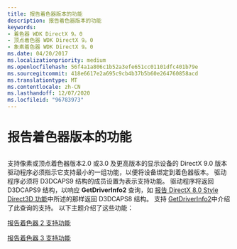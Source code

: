 ```yaml
---
title: 报告着色器版本的功能
description: 报告着色器版本的功能
keywords:
- 着色器 WDK DirectX 9。0
- 顶点着色器 WDK DirectX 9。0
- 象素着色器 WDK DirectX 9。0
ms.date: 04/20/2017
ms.localizationpriority: medium
ms.openlocfilehash: 56f4a1a806c1b52a3efe651cc01101dfc401b79e
ms.sourcegitcommit: 418e6617e2a695c9cb4b37b5b60e264760858acd
ms.translationtype: MT
ms.contentlocale: zh-CN
ms.lasthandoff: 12/07/2020
ms.locfileid: "96783973"
---
```

# <a name="reporting-capabilities-for-shader-versions"></a>报告着色器版本的功能


## <span id="ddk_reporting_capabilities_for_shader_versions_gg"></span><span id="DDK_REPORTING_CAPABILITIES_FOR_SHADER_VERSIONS_GG"></span>


支持像素或顶点着色器版本2.0 或3.0 及更高版本的显示设备的 DirectX 9.0 版本驱动程序必须指示它支持最小的一组功能，以便将设备绑定到着色器版本。 驱动程序必须将 D3DCAPS9 结构的成员设置为表示支持功能。 驱动程序将返回 D3DCAPS9 结构，以响应 **GetDriverInfo2** 查询，如 [报告 DirectX 8.0 Style Direct3D 功能](reporting-directx-8-0-style-direct3d-capabilities.md)中所述的那样返回 D3DCAPS8 结构。 支持 [GetDriverInfo2](supporting-getdriverinfo2.md)中介绍了此查询的支持。 以下主题介绍了这些功能：

[报告着色器 2 支持功能](reporting-capabilities-for-shader-2-support.md)

[报告着色器 3 支持功能](reporting-capabilities-for-shader-3-support.md)

 

 





